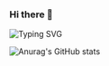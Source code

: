 ### Hi there 👋

![Typing SVG](https://readme-typing-svg.herokuapp.com?font=Architects+Daughter&color=white&size=30&lines=Hey!+It's+Yusoff!+👋;I'm+a+Back+End+Developer)



![Anurag's GitHub stats](https://github-readme-stats.vercel.app/api?username=yusoffnike01&show_icons=true&theme=tokyonight)
